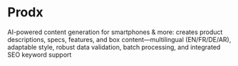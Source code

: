 # Prodx
AI-powered content generation for smartphones &amp; more: creates product descriptions, specs, features, and box content—multilingual (EN/FR/DE/AR), adaptable style, robust data validation, batch processing, and integrated SEO keyword support
